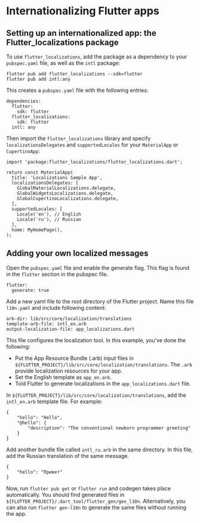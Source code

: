 # Internationalizing Flutter apps

## Setting up an internation­alized app: the Flutter_localizations package

To use `flutter_localizations`, add the package as a dependency to your `pubspec.yaml` file, as well as the `intl` package:
```
flutter pub add flutter_localizations --sdk=flutter
flutter pub add intl:any
```
This creates a `pubspec.yaml` file with the following entries:
```
dependencies:
  flutter:
    sdk: flutter
  flutter_localizations:
    sdk: flutter
  intl: any
```
Then import the `flutter_localizations` library and specify `localizationsDelegates` and `supportedLocales` for your `MaterialApp` or `CupertinoApp`:
```
import 'package:flutter_localizations/flutter_localizations.dart';
```
```
return const MaterialApp(
  title: 'Localizations Sample App',
  localizationsDelegates: [
    GlobalMaterialLocalizations.delegate,
    GlobalWidgetsLocalizations.delegate,
    GlobalCupertinoLocalizations.delegate,
  ],
  supportedLocales: [
    Locale('en'), // English
    Locale('ru'), // Russian
  ],
  home: MyHomePage(),
);
```
## Adding your own localized messages

Open the `pubspec.yaml` file and enable the generate flag. This flag is found in the `flutter` section in the pubspec file.
```
flutter:
  generate: true
```
Add a new yaml file to the root directory of the Flutter project. Name this file `l10n.yaml` and include following content:
```
arb-dir: lib/src/core/localization/translations
template-arb-file: intl_en.arb
output-localization-file: app_localizations.dart
```
This file configures the localization tool. In this example, you’ve done the following:

- Put the App Resource Bundle (.arb) input files in `${FLUTTER_PROJECT}/lib/src/core/localization/translations`. The `.arb` provide localization resources for your app.
- Set the English template as `app_en.arb`.
- Told Flutter to generate localizations in the `app_localizations.dart` file.

In `${FLUTTER_PROJECT}/lib/src/core/localization/translations`, add the `intl_en.arb` template file. For example:
```
{
    "hello": "Hello",
    "@hello": {
        "description": "The conventional newborn programmer greeting"
    }
}
```
Add another bundle file called `intl_ru.arb` in the same directory. In this file, add the Russian translation of the same message.
```
{
    "hello": "Привет"
}
```
Now, run `flutter pub get` or `flutter run` and codegen takes place automatically. You should find generated files in `${FLUTTER_PROJECT}/.dart_tool/flutter_gen/gen_l10n`. Alternatively, you can also run `flutter gen-l10n` to generate the same files without running the app.
